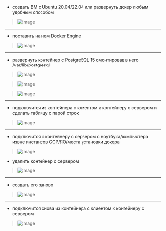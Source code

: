 * создать ВМ с Ubuntu 20.04/22.04 или развернуть докер любым удобным способом

>![image](https://github.com/VyacheslavIT/postgre/assets/136000255/e944a1a2-0492-4e03-b2c4-e13cdc61c439)
---------------------
* поставить на нем Docker Engine
  
>![image](https://github.com/VyacheslavIT/postgre/assets/136000255/7d39f4b1-e138-4455-bdb2-bd4f11d85f4c)
--------------------------
* развернуть контейнер с PostgreSQL 15 смонтировав в него /var/lib/postgresql
  
>![image](https://github.com/VyacheslavIT/postgre/assets/136000255/ede9bcef-9263-41a3-ab99-eccddb47d292)

>![image](https://github.com/VyacheslavIT/postgre/assets/136000255/f56504bf-9a35-4481-bffe-97a2c458b98e)


>![image](https://github.com/VyacheslavIT/postgre/assets/136000255/ad16690d-772f-40f1-983a-608bc0bb036f)
------------------------------------
* подключится из контейнера с клиентом к контейнеру с сервером и сделать таблицу с парой строк
  
>![image](https://github.com/VyacheslavIT/postgre/assets/136000255/3e471dc9-4fb5-4167-bf4f-a0dd9a64f3fc)

------------------------------------
* подключится к контейнеру с сервером с ноутбука/компьютера извне инстансов GCP/ЯО/места установки докера

>![image](https://github.com/VyacheslavIT/postgre/assets/136000255/5b788b3f-d6b4-43e0-b2dc-5ec3b3d503ed)

* удалить контейнер с сервером
  
>![image](https://github.com/VyacheslavIT/postgre/assets/136000255/6ddb39bf-f8ee-4dd2-a741-e3e880a2b0cd)

-------------------------------------

* создать его заново

>![image](https://github.com/VyacheslavIT/postgre/assets/136000255/182aee12-a0ef-49df-9a03-82c62b24bfb5)
 ---------------------------
 * подключится снова из контейнера с клиентом к контейнеру с сервером

>![image](https://github.com/VyacheslavIT/postgre/assets/136000255/e1c13f91-bafd-42be-93a9-9b7f5c865aa5)

